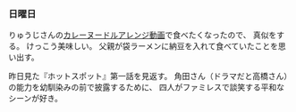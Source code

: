 ### 日曜日

りゅうじさんの[カレーヌードルアレンジ動画](https://www.youtube.com/shorts/IhJ_OAMQ-WA)で食べたくなったので、
真似をする。
けっこう美味しい。
父親が袋ラーメンに納豆を入れて食べていたことを思い出す。

昨日見た『ホットスポット』第一話を見返す。
角田さん（ドラマだと高橋さん）の能力を幼馴染みの前で披露するために、
四人がファミレスで談笑する平和なシーンが好き。
